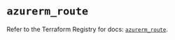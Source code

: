 # `azurerm_route`

Refer to the Terraform Registry for docs: [`azurerm_route`](https://registry.terraform.io/providers/hashicorp/azurerm/3.109.0/docs/resources/route).
